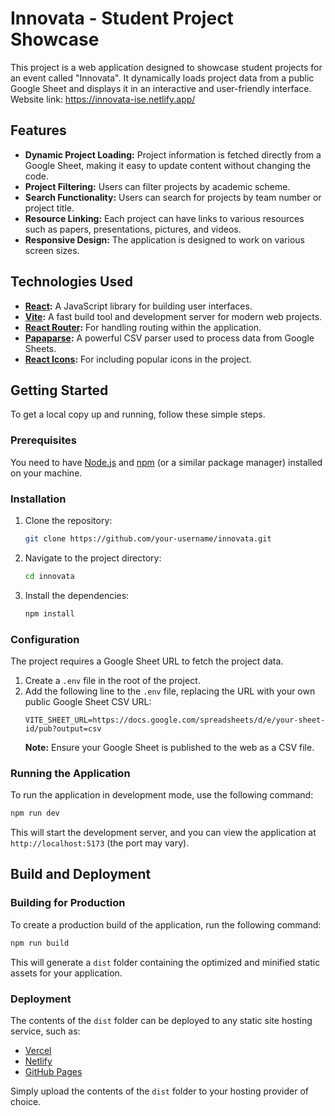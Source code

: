 # Innovata - Student Project Showcase

This project is a web application designed to showcase student projects for an event called "Innovata". It dynamically loads project data from a public Google Sheet and displays it in an interactive and user-friendly interface.
Website link: https://innovata-ise.netlify.app/

## Features

- **Dynamic Project Loading:** Project information is fetched directly from a Google Sheet, making it easy to update content without changing the code.
- **Project Filtering:** Users can filter projects by academic scheme.
- **Search Functionality:** Users can search for projects by team number or project title.
- **Resource Linking:** Each project can have links to various resources such as papers, presentations, pictures, and videos.
- **Responsive Design:** The application is designed to work on various screen sizes.

## Technologies Used

- **[React](https://reactjs.org/):** A JavaScript library for building user interfaces.
- **[Vite](https://vitejs.dev/):** A fast build tool and development server for modern web projects.
- **[React Router](https://reactrouter.com/):** For handling routing within the application.
- **[Papaparse](https://www.papaparse.com/):** A powerful CSV parser used to process data from Google Sheets.
- **[React Icons](https://react-icons.github.io/react-icons/):** For including popular icons in the project.

## Getting Started

To get a local copy up and running, follow these simple steps.

### Prerequisites

You need to have [Node.js](https://nodejs.org/) and [npm](https://www.npmjs.com/) (or a similar package manager) installed on your machine.

### Installation

1.  Clone the repository:
    ```sh
    git clone https://github.com/your-username/innovata.git
    ```
2.  Navigate to the project directory:
    ```sh
    cd innovata
    ```
3.  Install the dependencies:
    ```sh
    npm install
    ```

### Configuration

The project requires a Google Sheet URL to fetch the project data.

1.  Create a `.env` file in the root of the project.
2.  Add the following line to the `.env` file, replacing the URL with your own public Google Sheet CSV URL:
    ```
    VITE_SHEET_URL=https://docs.google.com/spreadsheets/d/e/your-sheet-id/pub?output=csv
    ```
    **Note:** Ensure your Google Sheet is published to the web as a CSV file.

### Running the Application

To run the application in development mode, use the following command:

```sh
npm run dev
```

This will start the development server, and you can view the application at `http://localhost:5173` (the port may vary).

## Build and Deployment

### Building for Production

To create a production build of the application, run the following command:

```sh
npm run build
```

This will generate a `dist` folder containing the optimized and minified static assets for your application.

### Deployment

The contents of the `dist` folder can be deployed to any static site hosting service, such as:

- [Vercel](https://vercel.com/)
- [Netlify](https://www.netlify.com/)
- [GitHub Pages](https://pages.github.com/)

Simply upload the contents of the `dist` folder to your hosting provider of choice.
